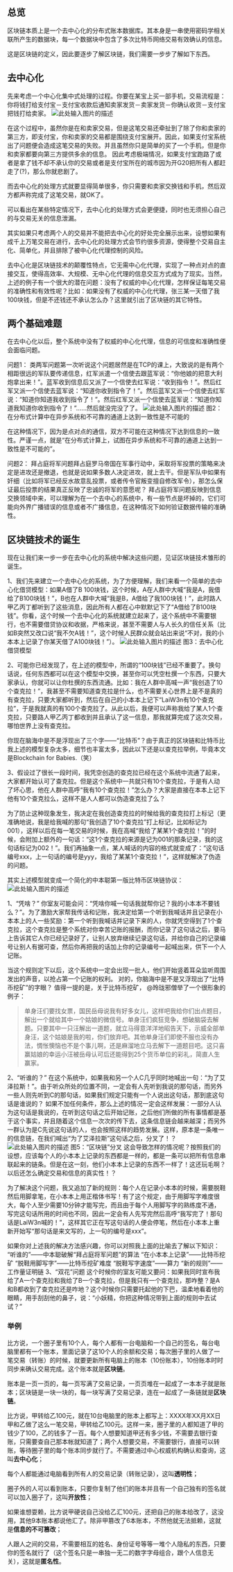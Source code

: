 

## 总览
区块链本质上是一个去中心化的分布式账本数据库。其本身是一串使用密码学相关联所产生的数据块，每一个数据块中包含了多次比特币网络交易有效确认的信息。 

这是区块链的定义，因此要逐步了解区块链，我们需要一步步了解如下东西。

## 去中心化
先来考虑一个中心化集中式处理的过程。你要在某宝上买一部手机，交易流程是：你将钱打给支付宝－支付宝收款后通知卖家发货－卖家发货－你确认收货－支付宝把钱打给卖家。
![此处输入图片的描述][1]

在这个过程中，虽然你是在和卖家交易，但是这笔交易还牵扯到了除了你和卖家的第三方，即支付宝，你和卖家的交易都是围绕支付宝展开。因此，如果支付宝系统出了问题便会造成这笔交易的失败。并且虽然你只是简单的买了一个手机，但是你和卖家都要向第三方提供多余的信息。
因此考虑极端情况，如果支付宝跑路了或者是拿了钱不却不承认你的交易或者是支付宝所在的城市因为开G20把所有人都赶走了(?)，那么你就悲剧了。

而去中心化的处理方式就要显得简单很多，你只需要和卖家交换钱和手机，然后双方都声称完成了这笔交易，就OK了。

可以看出在某些特定情况下，去中心化的处理方式会更便捷，同时也无须担心自己的与交易无关的信息泄漏。

其实如果只考虑两个人的交易并不能把去中心化的好处完全展示出来，设想如果有成千上万笔交易在进行，去中心化的处理方式会节约很多资源，使得整个交易自主化、简单化，并且排除了被中心化代理控制的风险。

去中心化是区块链技术的颠覆性特点，它无需中心化代理，实现了一种点对点的直接交互，使得高效率、大规模、无中心化代理的信息交互方式成为了现实。当然，上述的例子有一个很大的潜在问题：没有了权威的中心化代理，怎样保证每笔交易的准确性和有效性呢？比如：如果没有了权威的中心化代理，张三某一天借了我100块钱，但是不还钱还不承认怎么办？这里就引出了区块链的其它特性。

## 两个基础难题
在去中心化以后，整个系统中没有了权威的中心化代理，信息的可信度和准确性便会面临问题。

问题1：
    类两军问题第一次听说这个问题居然是在TCP的课上，大致说的是有两个相距很远的军队要传递信息，红军派遣一个信使去跟蓝军说：“你他娘的把意大利炮拿出来！”。蓝军收到信息后又派了一个信使去红军说：“收到指令！”。然后红军又派一个信使去蓝军说：“知道你收到指令了！”。然后蓝军又派一个信使去红军说：“知道你知道我收到指令了！”。然后红军又派一个信使去蓝军说：“知道你知道我知道你收到指令了！”……然后就没完没了了。
![此处输入图片的描述][2]
图2：在分布式计算中在异步系统和不可靠的通道上达到一致性是不可能的

在这种情况下，因为是点对点的通信，双方不可能在这种情况下达到信息的一致性。严谨一点，就是“在分布式计算上，试图在异步系统和不可靠的通道上达到一致性是不可能的”。

问题2：
    拜占庭将军问题拜占庭罗马帝国在军事行动中，采取将军投票的策略来决定是进攻还是撤退，也就是说如果多数人决定进攻，就上去干。但是军队中如果有奸细（比如将军已经反水故意乱投票，或者传令官叛变擅自修改军令），那怎么保证最后投票的结果真正反映了忠诚的将军的意愿呢？
    拜占庭将军问题反映到信息交换领域中来，可以理解为在一个去中心的系统中，有一些节点是坏掉的，它们可能向外界广播错误的信息或者不广播信息，在这种情况下如何验证数据传输的准确性。
    
## 区块链技术的诞生
现在让我们来一步一步在去中心化的系统中解决这些问题，见证区块链技术雏形的诞生。

1、我们先来建立一个去中心化的系统，为了方便理解，我们来看一个简单的去中心化借贷模型：如果A借了B 100块钱，这个时候，A在人群中大喊“我是A，我借给了B100块钱！”，B也在人群中大喊“我是B，A借给了我100块钱！”，此时路人甲乙丙丁都听到了这些消息，因此所有人都在心中默默记下了“A借给了B100块钱”。你看，这个时候一个去中心化的系统就建立起来了，这个系统中不需要银行，也不需要借贷协议和收据，严格来说，甚至不需要人与人长久的信任关系（比如B突然又改口说“我不欠A钱！”，这个时候人民群众就会站出来说“不对，我的小本本上记录了你某天借了A100块钱！”）。
![此处输入图片的描述][3]
图3：去中心化借贷模型

2、可能你已经发现了，在上述的模型中，所谓的“100块钱”已经不重要了。换句话说，任何东西都可以在这个模型中交换，甚至你可以凭空杜撰一个东西，只要大家承认，你就可以让你杜撰的东西流通。比如：我在人群中高喊一声“我创造了10个查克拉！”，我甚至不需要知道查克拉是什么，也不需要关心世界上是不是真的有查克拉，只要大家都听到，然后在自己的小本本上记下“LaiW3n有10个查克拉”，于是我就真的有100个查克拉了。从此以后，我便可以声称我给了某人1个查克拉，只要路人甲乙丙丁都收到并且承认了这一信息，那我就算完成了这次交易，哪怕世界上没有查克拉。

你现在脑海中是不是浮现出了三个字——“比特币”？由于真正的区块链和比特币比我上述的模型复杂太多，细节也丰富太多，因此以下还是以查克拉举例，毕竟本文是Blockchain for Babies.（笑）

3、假设过了很长一段时间，我凭空创造的查克拉已经在这个系统中流通了起来，大家都开始认可了查克拉。但是这个系统中一共就只有10个查克拉，于是有人动了坏心思，他在人群中高呼“我有10个查克拉！”怎么办？大家是直接在本本上记下他有10个查克拉么，这样不是人人都可以伪造查克拉了么？

为了防止这种现象发生，我决定在我创造查克拉的时候给我的查克拉打上标记（更准确地说，我是给我喊的那句“我创造了10个查克拉”打上标记，比如标记为001），这样以后在每一笔交易的时候，我在高喊“我给了某某1个查克拉！”的时候，会附加上额外的一句话：“这1个查克拉的来源是记为001的那条记录，我的这句话标记为002！”。我们再抽象一点，某人喊话的内容的格式就变成了：“这句话编号xxx，上一句话的编号是yyy，我给了某某1个查克拉！”，这样就解决了伪造的问题。

其实上述模型就变成一个简化的中本聪第一版比特币区块链协议：
![此处输入图片的描述][4]

1、“凭啥？”
你室友可能会问：“凭啥你喊一句话我就帮你记？我的小本本不要钱么？”。为了激励大家帮我传话和记账，我决定给第一个听到我喊话并且记录在小本本上的人一些奖励：第一个听到我喊话并记录下来的人，你就凭空得到了1个查克拉，这个查克拉是整个系统对你幸苦记账的报酬，而你记录了这句话之后，要马上告诉其它人你已经记录好了，让别人放弃继续记录这句话，并给你自己的记录编号让别人有据可查，然后你再把我的话加上你的记录编号一起喊出来，供下一个人记账。

当这个规则定下以后，这个系统中一定会出现一批人，他们开始竖着耳朵监听周围发出的声音，以抢占第一个记账的权利。
对的，你脑海中是不是又浮现出了“比特币挖矿”的字眼？
值得一提的是，关于比特币挖矿， @玲珑邪僧举了一个很形象的例子：
>单身汪们要找女票，国民岳母说我有好多女儿，这样吧我给你们出点题目，解出一个就给其中一个姑娘的微信号。单身汪们疯狂竞争，想破脑袋去解题。只要其中一只汪解出一道题，就立马得意洋洋地昭告天下，示威全部单身汪，这个姑娘是我的啦，你们放弃吧。其他单身汪们即使不服也没有办法，惆怅懊恼也不是个事儿啊，还是麻溜地立马去解下一道题目吧。这只喜赢姑娘的幸运小汪被岳母认可后还能得到25个货币单位的彩礼，简直人生赢家。

2、“听谁的？”
在这个系统中，如果我和另一个人C几乎同时地喊出一句：“为了艾泽拉斯！”。由于听众所处的位置不同，一定会有人先听到我说的那句话，而另外一些人则先听到C的那句话，如果我们规定只能有一个人说出这句话，那到底这句话是谁说的？
如果不加任何条件，那么上述的情况一定会这样发展：一部分人认为这句话是我说的，在听到这句话之后开始记账，之后他们所做的所有事情都是基于这个事实，并且随着这个信息一次次的传下去，这条信息链会越来越深；而另外一群认为是C先说这句话的人，也会按照这样的趋势发展。这样，原本是一条唯一的信息链，在我们喊出“为了艾泽拉斯”这句话之后，分叉了！？
![此处输入图片的描述][5]
图5：“区块链”分叉
这会导致怎样的情况呢？按照我们的设想，应该每个人的小本本上记录的东西都是一样的，都是一条可以把所有信息串联起来的链条。但是在这一刻，他们小本本上记录的东西不一样了！这还玩毛啊？以后还怎么确定交易和信息的真实性！？

为了解决这个问题，我又追加了新的规则：每个人在记录小本本的时候，需要脱鞋然后用脚拿笔，在小本本上用正楷体书写！有了这个规定，由于用脚写字难度很大，每个人至少需要10分钟才能写完，而且由于每个人用脚写字的熟练度不通，写完这句话所用的时间也不同，因此一定会有人先写完然后高呼“我写完了！那句话是LaiW3n喊的！”，这样其它正在写这句话的人便会停笔，然后在小本本上重新开始写“那句话是来文写的，上一句的编号是xxx”。

如果你对上述我的解决方法感兴趣，你可以对照我上面的比喻去了解以下知识：
“听谁的”——中本聪破解“拜占庭将军问题”的算法
“在小本本上记录”——比特币挖矿
“脱鞋用脚写字”——比特币挖矿难度
“脱鞋写字速度”——算力
“新的规则”——工作量证明链
3、“双花”问题
这个时候你的室友可能又要问：如果我同时宣布我给了A一个查克拉和我给了B一个查克拉，但是我只有一个查克拉，那咋整？是A和B都收到了查克拉还是咋地？这个时候你只需要托起他的下巴，温柔地看着他的眼睛，用手刮刮他的鼻子，说：“小妖精，你把这种情况带到上面的规则中去试试？”

### 举例

比方说，一个圈子里有10个人，每个人都有一台电脑和一个自己的签名，每台电脑里都有一个账本，里面记录了这10个人的余额和交易；每次圈子里的人做了一笔交易（转账）的时候，就要更新所有电脑上的账本（10份账本），10份账本时时同步来确认交易完成。这个账本就是**区块链**。

账本是一页一页的，每一页写满了交易记录，一页页堆在一起成了一本本子就是账本；区块链是一块一块的，每一块写满了交易记录，连在一起成了一条链就是**区块链**。

比方说，甲转给乙100元，就在10台电脑里的账本上都写上：XXXX年XX月XX日甲和乙做了这么一笔交易，甲转给乙100元。这样一来，圈子里的人都知道了甲的钱少了100，乙的钱多了一百。每个人想要知道甲还有多少钱，不需要去银行查账，只需要查自己那本帐就知道了；两个人想要交易，不需要银行，直接可以转账，等待圈子里的每个账本同步就行了。不需要通过中心权威机构确认和查询，这叫**去中心化**；

每个人都能通过电脑看到所有人的交易记录（转账记录），这叫**透明性**；

圈子外的人可以看到账本，只要你复制了他们的账本并且有一个自己独有的签名就可以加入圈子了，这叫**开放性**；

如果谁想耍赖，比方说甲硬说自己没给乙汇100元，还把自己的账本给改了，这没用，其他9本账本都说他汇了。除非甲篡改了6本账本，不然他就无法抵赖，这就是**信息的不可篡改**；

人跟人之间的交易，不需要相互的姓名、身份证号等等一堆个人隐私的东西，只要你的签名就行了（这个签名只是一串独一无二的数字字母组合，跟个人信息无关），这就是**匿名性**。

  [1]: https://pic2.zhimg.com/fd044856b872644c8629402a034afcf1_b.jpg
  [2]: https://pic4.zhimg.com/3b659f83a2ffa35e9bc4f3e71042bf07_b.png
  [3]: https://pic3.zhimg.com/17966428c5ce9ea9d60aab703b3a405e_b.jpg
  [4]: https://pic1.zhimg.com/129eca5e26cdaf3de77b9a8cffa296a8_b.jpg
  [5]: https://pic3.zhimg.com/5e564510dae5b6cffa111c38ec271fea_b.jpg
